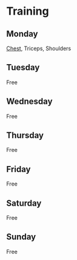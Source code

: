 # Training

## Monday
[Chest](muscle-groups/chest.md), Triceps, Shoulders

## Tuesday
Free

## Wednesday
Free

## Thursday
Free

## Friday
Free

## Saturday
Free

## Sunday
Free
